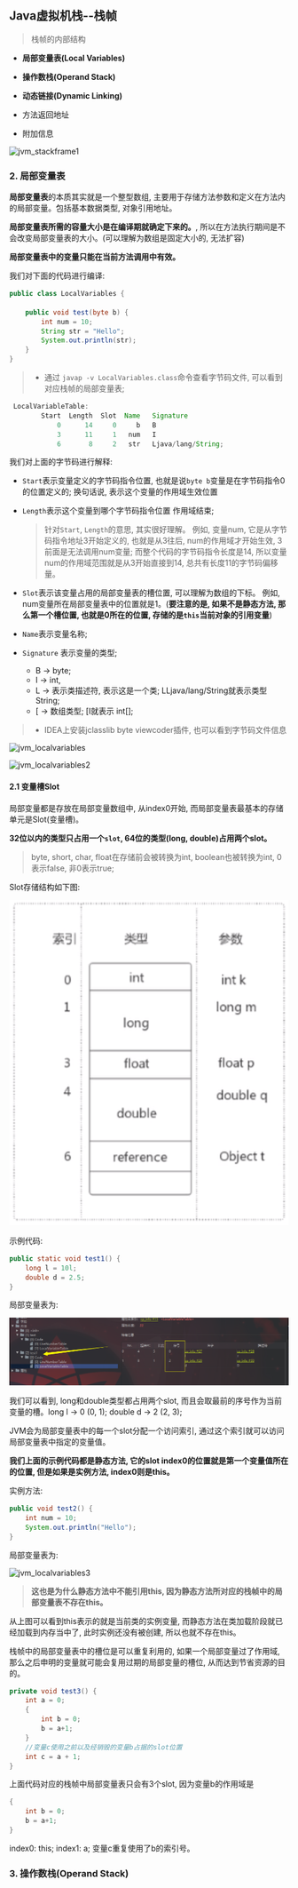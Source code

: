 ## Java虚拟机栈--栈帧

> 栈帧的内部结构

- **局部变量表(Local Variables)**

- **操作数栈(Operand Stack)**

- **动态链接(Dynamic Linking)**

- 方法返回地址

- 附加信息

![jvm_stackframe1](/image/jvm_stackframe1.png)


### 2. 局部变量表

**局部变量表**的本质其实就是一个整型数组, 主要用于存储方法参数和定义在方法内的局部变量。包括基本数据类型, 对象引用地址。

**局部变量表所需的容量大小是在编译期就确定下来的。**, 所以在方法执行期间是不会改变局部变量表的大小。(可以理解为数组是固定大小的, 无法扩容)

**局部变量表中的变量只能在当前方法调用中有效。**

我们对下面的代码进行编译:

```java
public class LocalVariables {

    public void test(byte b) {
        int num = 10;
        String str = "Hello";
        System.out.println(str);
    }
}
```

> - 通过 `javap -v LocalVariables.class`命令查看字节码文件, 可以看到对应栈帧的局部变量表; 

```java
 LocalVariableTable:
        Start  Length  Slot  Name   Signature
            0      14     0     b   B
            3      11     1   num   I
            6       8     2   str   Ljava/lang/String;
```

我们对上面的字节码进行解释:

- `Start`表示变量定义的字节码指令位置, 也就是说`byte b`变量是在字节码指令0的位置定义的; 换句话说, 表示这个变量的作用域生效位置

- `Length`表示这个变量到哪个字节码指令位置 作用域结束;

    > 针对`Start`, `Length`的意思, 其实很好理解。 例如, 变量num, 它是从字节码指令地址3开始定义的, 也就是从3往后, num的作用域才开始生效, 3前面是无法调用num变量; 而整个代码的字节码指令长度是14, 所以变量num的作用域范围就是从3开始直接到14, 总共有长度11的字节码偏移量。

- `Slot`表示该变量占用的局部变量表的槽位置, 可以理解为数组的下标。 例如, num变量所在局部变量表中的位置就是1。(**要注意的是, 如果不是静态方法, 那么第一个槽位置, 也就是0所在的位置, 存储的是`this`当前对象的引用变量**)

- `Name`表示变量名称;

- `Signature` 表示变量的类型;
    - B -> byte; 
    - I -> int, 
    - L -> 表示类描述符, 表示这是一个类; LLjava/lang/String就表示类型String;
    - [ -> 数组类型; [I就表示 int[];


> - IDEA上安装jclasslib byte viewcoder插件, 也可以看到字节码文件信息

![jvm_localvariables](/image/jvm_localvariables.png)

![jvm_localvariables2](/image/jvm_localvariables2.png)

#### 2.1 变量槽Slot

局部变量都是存放在局部变量数组中, 从index0开始, 而局部变量表最基本的存储单元是Slot(变量槽)。

**32位以内的类型只占用一个`slot`, 64位的类型(long, double)占用两个slot。**

> byte, short, char, float在存储前会被转换为int, boolean也被转换为int, 0表示false, 非0表示true;

Slot存储结构如下图:

![jvm_slot1](image/jvm_slot1.png)

示例代码:

```java
public static void test1() {
    long l = 10l;
    double d = 2.5;
}
```

局部变量表为:

![jvm_slot2](image/jvm_slot2.png)

我们可以看到, long和double类型都占用两个slot, 而且会取最前的序号作为当前变量的槽。long l -> 0 (0, 1); double d -> 2 (2, 3);

JVM会为局部变量表中的每一个slot分配一个访问索引, 通过这个索引就可以访问局部变量表中指定的变量值。

**我们上面的示例代码都是静态方法, 它的slot index0的位置就是第一个变量值所在的位置, 但是如果是实例方法, index0则是this。**

实例方法:

```java
public void test2() {
    int num = 10;
    System.out.println("Hello");
}
```

局部变量表为:

![jvm_localvariables3](/image/jvm_localvariables3.png)

> **这也是为什么静态方法中不能引用this, 因为静态方法所对应的栈帧中的局部变量表不存在this。**

从上图可以看到this表示的就是当前类的实例变量, 而静态方法在类加载阶段就已经加载到内存当中了, 此时实例还没有被创建, 所以也就不存在this。

栈帧中的局部变量表中的槽位是可以重复利用的, 如果一个局部变量过了作用域, 那么之后申明的变量就可能会复用过期的局部变量的槽位, 从而达到节省资源的目的。

```java
private void test3() {
    int a = 0;
    {
        int b = 0;
        b = a+1;
    }
    //变量c使用之前以及经销毁的变量b占据的slot位置
    int c = a + 1;
}
```

上面代码对应的栈帧中局部变量表只会有3个slot, 因为变量b的作用域是

```java
{
    int b = 0;
    b = a+1;
}
```

index0: this; index1: a; 变量c重复使用了b的索引号。


### 3. 操作数栈(Operand Stack)





